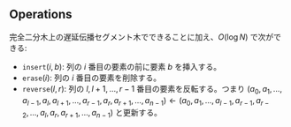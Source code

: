 ## Operations

完全二分木上の遅延伝播セグメント木でできることに加え、$O(\log N)$ で次ができる:

-   $\mathtt{insert}(i, b)$: 列の $i$ 番目の要素の前に要素 $b$ を挿入する。
-   $\mathtt{erase}(i)$: 列の $i$ 番目の要素を削除する。
-   $\mathtt{reverse}(l, r)$: 列の $l, l+1, \dots, r-1$ 番目の要素を反転する。つまり $(a_0, a_1, \dots, a _ {l-1}, a_l, a _ {l+1}, \dots, a _ {r-1}, a_r, a _ {r + 1}, \dots, a _ {n - 1}) \gets (a_0, a_1, \dots, a _ {l-1}, a _ {r-1}, a _ {r-2}, \dots, a_l, a_r, a _ {r + 1}, \dots, a _ {n - 1})$ と更新する。
